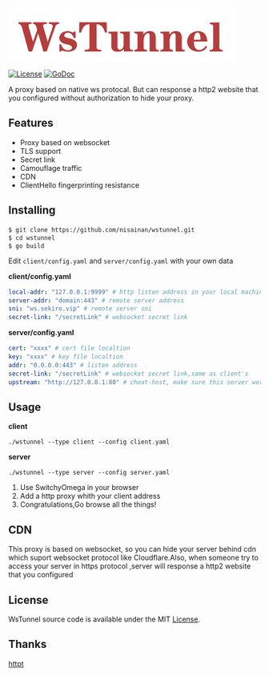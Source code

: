 ![logo](logo.png)

[![License](https://img.shields.io/badge/License-MIT-blue.svg)](https://opensource.org/licenses/MIT)  [![GoDoc](https://godoc.org/github.com/cloudflare/cfssl?status.svg)](https://pkg.go.dev/github.com/nisainan/wstunnel)

A proxy based on native ws protocal. But can response a http2 website that you configured without authorization to hide your proxy.

## Features

- Proxy based on websocket
- TLS support
- Secret link
- Camouflage traffic
- CDN
- ClientHello fingerprinting resistance

## Installing

~~~shell
$ git clone https://github.com/nisainan/wstunnel.git
$ cd wstunnel
$ go build
~~~

Edit `client/config.yaml` and `server/config.yaml` with your own data

**client/config.yaml**

~~~yaml
local-addr: "127.0.0.1:9999" # http listen address in your local machine
server-addr: "domain:443" # remote server address
sni: "ws.sekiro.vip" # remote server sni
secret-link: "/secretLink" # websocket secret link
~~~

**server/config.yaml**

~~~yaml
cert: "xxxx" # cert file localtion
key: "xxxx" # key file localtion
addr: "0.0.0.0:443" # listen address
secret-link: "/secretLink" # websocket secret link,same as client's
upstream: "http://127.0.0.1:80" # cheat-host, make sure this server works
~~~

## Usage

**client**

~~~shell
./wstunnel --type client --config client.yaml
~~~

**server**

~~~shell
./wstunnel --type server --config server.yaml
~~~

1. Use SwitchyOmega in your browser
2. Add a http proxy whith your client address
3. Congratulations,Go browse all the things!

## CDN

This proxy is based on websocket, so you can hide your server behind cdn which suport websocket protocol like Cloudflare.Also, when someone try to access your server in https protocol ,server will response a http2 website that you configured

## License

WsTunnel source code is available under the MIT [License](https://github.com/nisainan/wstunnel/blob/master/LICENSE).

## Thanks

[httpt](https://github.com/sergeyfrolov/httpt)
